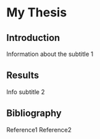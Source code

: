 # My Thesis

## Introduction
Information about the subtitle 1

## Results
Info subtitle 2

## Bibliography
Reference1
Reference2
